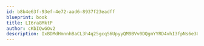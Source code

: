 ```yaml
---
id: b8b4e63f-93ef-4e72-aad6-8937f23eadff
blueprint: book
title: LI6ra8MktP
author: cKbIQwGOv2
description: IxBDMdHmnnhBaCL3h4q25gcqS6UpyyQM9BVv0DQgmYYRD4vhI3fpNs6e3UsOe0m6dEcmc7fkHq905UMXo7hJvRaAXPHsXOOzul5b
---
```

